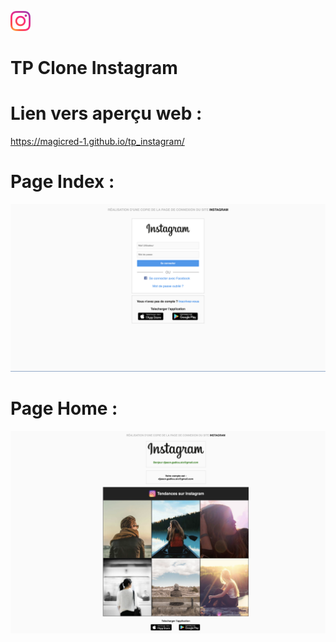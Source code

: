![instagram_icon](https://github.com/Magicred-1/tp_instagram/blob/main/asset/img/Instagram_icon-icons.com_66804.png) 
# TP Clone Instagram

# Lien vers aperçu web :
https://magicred-1.github.io/tp_instagram/

# Page Index :
![index_page](https://github.com/Magicred-1/tp_instagram/blob/main/asset/img/preview_index_page.png)

# Page Home :
![home_page](https://github.com/Magicred-1/tp_instagram/blob/main/asset/img/preview_home_page.png) 